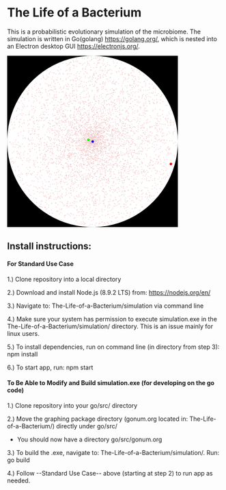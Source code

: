 # The Life of a Bacterium

This is a probabilistic evolutionary simulation of the microbiome. The simulation is written in Go(golang) https://golang.org/, which is nested into an Electron desktop GUI https://electronjs.org/.



![Alt text](/final/data/Original.png)



## Install instructions:

#### For Standard Use Case 

1.) Clone repository into a local directory

2.) Download and install Node.js (8.9.2 LTS) from: https://nodejs.org/en/

3.) Navigate to: The-Life-of-a-Bacterium/simulation via command line

4.) Make sure your system has permission to execute simulation.exe in the The-Life-of-a-Bacterium/simulation/ directory. This is an issue mainly for linux users.

5.) To install dependencies, run on command line (in directory from step 3): npm install    

6.) To start app, run: npm start

#### To Be Able to Modify and Build simulation.exe (for developing on the go code)

1.) Clone repository into your go/src/ directory

2.) Move the graphing package directory (gonum.org located in: The-Life-of-a-Bacterium/) directly under go/src/  
  - You should now have a directory go/src/gonum.org

3.) To build the .exe, navigate to: The-Life-of-a-Bacterium/simulation/. Run: go build

4.) Follow --Standard Use Case-- above (starting at step 2) to run app as needed.

